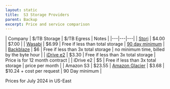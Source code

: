 ```yaml
---
layout: static
title:  S3 Storage Providers
parent: Backup
excerpt: Price and service comparison
---
```


| Company | $/TB Storage | $/TB Egress | Notes |
|---|---|---|
| [Storj](https://storj.io/) | $4.00 | $7.00 |
| [Wasabi](https://wasabi.com) | $6.99 | Free if less than total storage | [90 day minimum](https://docs.wasabi.com/docs/how-does-wasabis-minimum-storage-duration-policy-work) |
| [Backblaze](https://www.backblaze.com) | $6 | Free if less than 3x total storage | no minimum time, billed by the byte hour |
| [iDrive e2](https://www.idrive.com/s3-storage-e2/) | $3.30 | Free if less than 3x total storage | Price is for 12 month contract |
| iDrive e2 | $5 | Free if less than 3x total storage | price per month |
| Amazon S3 | $23.55 
| [Amazon Glacier](https://aws.amazon.com/s3/glacier/pricing/) | $3.68 | $10.24 + cost per request | 90 Day minimum |

Prices for July 2024 in US-East